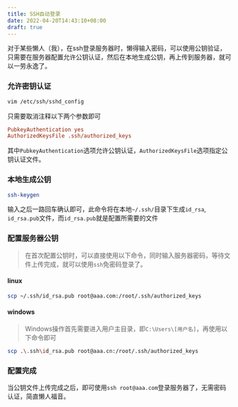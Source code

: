 ```yaml
---
title: SSH自动登录
date: 2022-04-20T14:43:10+08:00
draft: true
---
```


对于某些懒人（我），在ssh登录服务器时，懒得输入密码，可以使用公钥验证，只需要在服务器配置允许公钥认证，然后在本地生成公钥，再上传到服务器，就可以一劳永逸了。

### 允许密钥认证

```bash
vim /etc/ssh/sshd_config
```

只需要取消注释以下两个参数即可

```ini
PubkeyAuthentication yes
AuthorizedKeysFile .ssh/authorized_keys
```
其中`PubkeyAuthentication`选项允许公钥认证，`AuthorizedKeysFile`选项指定公钥认证文件。

### 本地生成公钥

```bash
ssh-keygen
```
输入之后一路回车确认即可，此命令将在本地`~/.ssh/`目录下生成`id_rsa`, `id_rsa.pub`文件，而`id_rsa.pub`就是配置所需要的文件

### 配置服务器公钥

> 在首次配置公钥时，可以直接使用以下命令，同时输入服务器密码，等待文件上传完成，就可以使用`ssh`免密码登录了。

#### linux

```bash 
scp ~/.ssh/id_rsa.pub root@aaa.com:/root/.ssh/authorized_keys
```

#### windows

> Windows操作首先需要进入用户主目录，即`C:\Users\[用户名]`，再使用以下命令即可

```bash
scp .\.ssh\id_rsa.pub root@aaa.cn:/root/.ssh/authorized_keys
```

### 配置完成

当公钥文件上传完成之后，即可使用`ssh root@aaa.com`登录服务器了，无需密码认证，简直懒人福音。